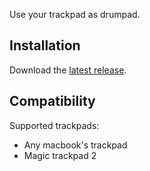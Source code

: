 Use your trackpad as drumpad.

## Installation
Download the [latest release](https://github.com/Dev1an/Trackpad-Drummer/releases/latest).

## Compatibility

Supported trackpads:
 - Any macbook's trackpad
 - Magic trackpad 2
